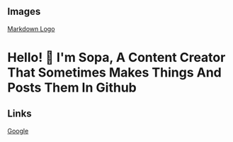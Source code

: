 ## Images
[Markdown Logo](https://imgur.com/a/beHO4v2)
# Hello! 👋 I'm Sopa, A Content Creator That Sometimes Makes Things And Posts Them In Github


## Links
[Google](https://www.youtube.com/@callmesopa)
